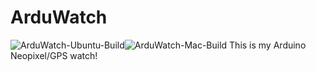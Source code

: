 # ArduWatch
![ArduWatch-Ubuntu-Build](https://github.com/pouncer29/ArduWatch/workflows/ArduWatch-Ubuntu-Build/badge.svg?branch=master)![ArduWatch-Mac-Build](https://github.com/pouncer29/ArduWatch/workflows/ArduWatch-Mac-Build/badge.svg?branch=master)
This is my Arduino Neopixel/GPS watch!
